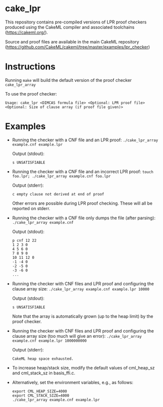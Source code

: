 # cake_lpr
This repository contains pre-compiled versions of LPR proof checkers produced using the CakeML compiler and associated toolchains (https://cakeml.org/).

Source and proof files are available in the main CakeML repository (https://github.com/CakeML/cakeml/tree/master/examples/lpr_checker)

# Instructions

Running `make` will build the default version of the proof checker `cake_lpr_array`

To use the proof checker:

`Usage: cake_lpr <DIMCAS formula file> <Optional: LPR proof file> <Optional: Size of clause array (if proof file given)>`

# Examples

- Running the checker with a CNF file and an LPR proof: `./cake_lpr_array example.cnf example.lpr`

  Output (stdout):
  ```
  s UNSATISFIABLE
  ```


- Running the checker with a CNF file and an incorrect LPR proof: `touch foo.lpr; ./cake_lpr_array example.cnf foo.lpr`


  Output (stderr):
  ```
  c empty clause not derived at end of proof
  ```
  
  Other errors are possible during LPR proof checking. These will all be reported on stderr.


- Running the checker with a CNF file only dumps the file (after parsing): `./cake_lpr_array example.cnf`

  Output (stdout):
  ```
  p cnf 12 22
  1 2 3 0
  4 5 6 0
  7 8 9 0
  10 11 12 0
  -1 -4 0
  -2 -5 0
  -3 -6 0
  ...
  ```

- Running the checker with CNF files and LPR proof and configuring the clause array size: `./cake_lpr_array example.cnf example.lpr 10000`

  Output (stdout):
  ```
  s UNSATISFIABLE
  ```

  Note that the array is automatically grown (up to the heap limit) by the proof checker.

- Running the checker with CNF files and LPR proof and configuring the clause array size (too much will give an error): `./cake_lpr_array example.cnf example.lpr 1000000000`

  Output (stderr):
  ```
  CakeML heap space exhausted.
  ```

- To increase heap/stack size, modify the default values of cml_heap_sz and cml_stack_sz in basis_ffi.c.

- Alternatively, set the environment variables, e.g., as follows:

  ```
  export CML_HEAP_SIZE=4000
  export CML_STACK_SIZE=4000
  ./cake_lpr_array example.cnf example.lpr
  ```
